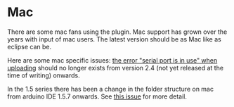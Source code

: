 Mac
==
There are some mac fans using the plugin. Mac support has grown over the years with input of mac users. The latest version should be as Mac like as eclipse can be.

Here are some mac specific issues:
[the error "serial port is in use" when uploading](http://eclipse.baeyens.it/rlogiacco/faq.shtml#/troubleshooting) should no longer exists from version 2.4 (not yet released at the time of writing) onwards.

In the 1.5 series there has been a change in the folder structure on mac from arduino IDE 1.5.7 onwards. See [this issue](https://github.com/jantje/arduino-eclipse-plugin/pull/180) for more detail.  
